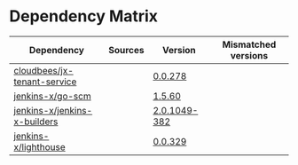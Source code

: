 # Dependency Matrix

Dependency | Sources | Version | Mismatched versions
---------- | ------- | ------- | -------------------
[cloudbees/jx-tenant-service](https://github.com/cloudbees/jx-tenant-service) |  | [0.0.278](https://github.com/cloudbees/jx-tenant-service/releases/tag/v0.0.278) | 
[jenkins-x/go-scm](https://github.com/jenkins-x/go-scm) |  | [1.5.60]() | 
[jenkins-x/jenkins-x-builders](https://github.com/jenkins-x/jenkins-x-builders) |  | [2.0.1049-382]() | 
[jenkins-x/lighthouse](https://github.com/jenkins-x/lighthouse) |  | [0.0.329]() | 
